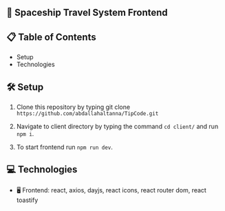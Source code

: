 ## 🚀 Spaceship Travel System Frontend

## 📋 Table of Contents

- Setup
- Technologies

## 🛠️ Setup

1. Clone this repository by typing git clone `https://github.com/abdallahaltanna/TipCode.git`

2. Navigate to client directory by typing the command `cd client/` and run `npm i`.

3. To start frontend run `npm run dev`.

## 💻 Technologies

- 🖥️ Frontend: react, axios, dayjs, react icons, react router dom, react toastify
